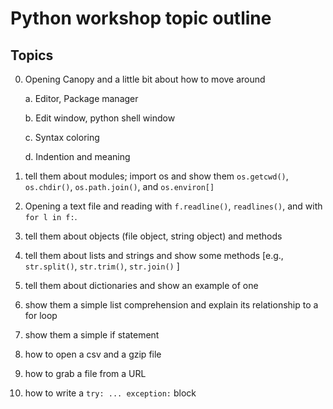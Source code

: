 # Python workshop topic outline

## Topics

0.  Opening Canopy and a little bit about how to move around

	a. Editor, Package manager
	
	b. Edit window, python shell window
	
	c. Syntax coloring

	d. Indention and meaning
 
0.  tell them about modules; import os and show them `os.getcwd()`, `os.chdir()`, `os.path.join()`, and `os.environ[]`
 
0.  Opening a text file and reading with `f.readline()`, `readlines()`,
and with `for l in f:`.
 
0.  tell them about objects (file object, string object) and methods
 
0.  tell them about lists and strings and show some methods [e.g.,
`str.split()`, `str.trim()`, `str.join()` ]
 
0.  tell them about dictionaries and show an example of one
 
0.  show them a simple list comprehension and explain its relationship
to a for loop
 
0.  show them a simple if statement
 
0.  how to open a csv and a gzip file
 
0.  how to grab a file from a URL

0.  how to write a `try: ... exception:` block
